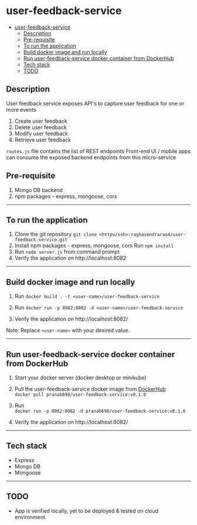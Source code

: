 # user-feedback-service

- [user-feedback-service](#user-feedback-service)
  - [Description](#description)
  - [Pre-requisite](#pre-requisite)
  - [To run the application](#to-run-the-application)
  - [Build docker image and run locally](#build-docker-image-and-run-locally)
  - [Run user-feedback-service docker container from DockerHub](#run-user-feedback-service-docker-container-from-dockerhub)
  - [Tech stack](#tech-stack)
  - [TODO](#todo)

## Description

User feedback service exposes API's to capture user feedback for one or more events

1. Create user feedback
2. Delete user feedback
3. Modify user feedback
4. Retrieve user feedback

`routes.js` file contains the list of REST endpoints
Front-end UI / mobile apps can consume the exposed backend endpoints from this micro-service

## Pre-requisite

1. Mongo DB backend
2. npm packages - express, mongoose, cors

---

## To run the application

1. Clone the git repository
`git clone <https/ssh>:raghavendrarao4/user-feedback-service.git`
2. Install npm packages - express, mongoose, cors
Run `npm install`
3. Run `node server.js` from command prompt
4. Verify the application on http://localhost:8082

---

## Build docker image and run locally

1. Run `docker build . -t <user-name>/user-feedback-service`

2. Run `docker run -p 8082:8082 -d <user-name>/user-feedback-service`

3. Verify the application on http://localhost:8082/

Note: Replace `<user-name>` with your desired value.

---

## Run user-feedback-service docker container from DockerHub

1. Start your docker server (docker desktop or minikube)
2. Pull the user-feedback-service docker image from [DockerHub](https://hub.docker.com/repository/docker/pranab698/user-feedback-service/tags?page=1&ordering=last_updated) \
`docker pull pranab698/user-feedback-service:v0.1.0`

3. Run \
`docker run -p 8082:8082 -d pranab698/user-feedback-service:v0.1.0`

4. Verify the application on http://localhost:8082/

---

## Tech stack

- Express
- Mongo DB
- Mongoose

---

## TODO

- App is verified locally, yet to be deployed & tested on cloud environment.
